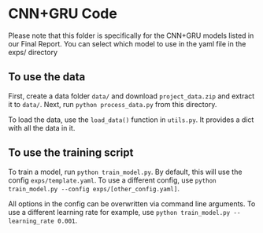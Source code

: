 # CNN+GRU Code

Please note that this folder is specifically for the CNN+GRU models listed in our Final Report. You can select which model to use in the yaml file in the exps/ directory


## To use the data

First, create a data folder `data/` and download `project_data.zip` and extract it to `data/`.  Next, run `python process_data.py` from this directory.

To load the data, use the `load_data()` function in `utils.py`.  It provides a dict with all the data in it.


## To use the training script

To train a model, run `python train_model.py`.  By default, this will use the config `exps/template.yaml`.  To use a different config, use `python train_model.py --config exps/[other_config.yaml]`.  

All options in the config can be overwritten via command line arguments.  To use a different learning rate for example, use
`python train_model.py --learning_rate 0.001`.

